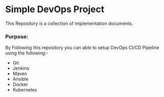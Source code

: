 # Simple DevOps Project

This Repository is a collection of implementation documents.

### Purpose:

By Following this repository you can able to setup DevOps CI/CD Pipeline using the following:- 

* Git
* Jenkins
* Maven
* Ansible
* Docker
* Kubernetes
